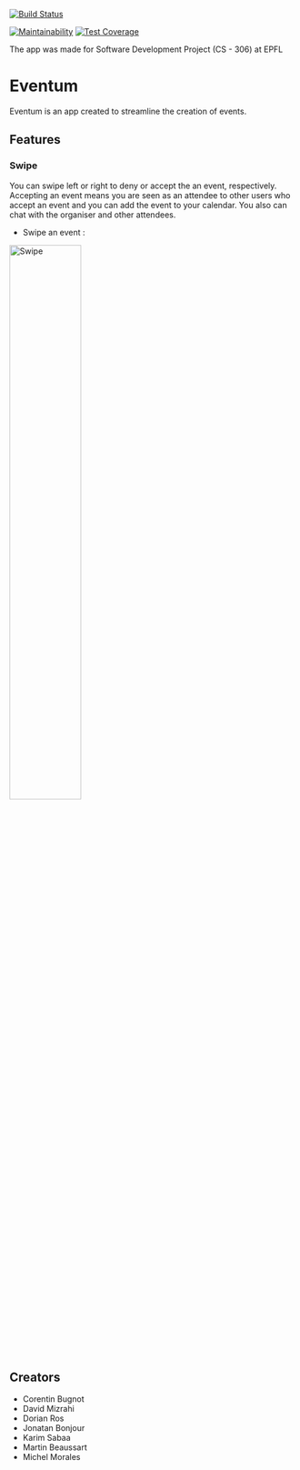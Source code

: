 [![Build Status](https://api.cirrus-ci.com/github/mjmorale/Eventum.svg)](https://cirrus-ci.com/github/mjmorale/Eventum)

[![Maintainability](https://api.codeclimate.com/v1/badges/17f55cc9180ef915e021/maintainability)](https://codeclimate.com/github/mjmorale/Eventum/maintainability)
[![Test Coverage](https://api.codeclimate.com/v1/badges/17f55cc9180ef915e021/test_coverage)](https://codeclimate.com/github/mjmorale/Eventum/test_coverage)

The app was made for Software Development Project (CS - 306) at EPFL

# Eventum

Eventum is an app created to streamline the creation of events.

## Features

### Swipe

You can swipe left or right to deny or accept the an event, respectively. Accepting an event means you are seen as an attendee to other users who accept an event and you can add the event to your calendar. You also can chat with the organiser and other attendees.

* Swipe an event :

<img src ="images/20200605_130629.gif" alt="Swipe" width="50%" height="50%">

## Creators

* Corentin Bugnot
* David Mizrahi
* Dorian Ros
* Jonatan Bonjour
* Karim Sabaa
* Martin Beaussart
* Michel Morales

